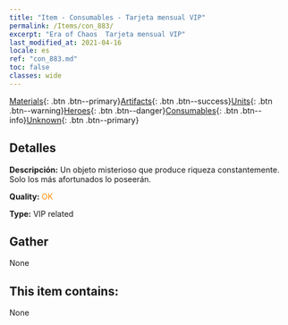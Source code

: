 ```yaml
---
title: "Item - Consumables - Tarjeta mensual VIP"
permalink: /Items/con_883/
excerpt: "Era of Chaos  Tarjeta mensual VIP"
last_modified_at: 2021-04-16
locale: es
ref: "con_883.md"
toc: false
classes: wide
---
```

 [Materials](/es/Items/){: .btn .btn--primary}[Artifacts](/es/Items/Artifacts/){: .btn .btn--success}[Units](/es/Items/Units/){: .btn .btn--warning}[Heroes](/es/Items/Heroes/){: .btn .btn--danger}[Consumables](/es/Items/Consumables/){: .btn .btn--info}[Unknown](/es/Items/Unknown/){: .btn .btn--primary}

## Detalles
 **Descripción:** Un objeto misterioso que produce riqueza constantemente. Solo los más afortunados lo poseerán.

 **Quality:** <span style="color: #FF8C00">OK</span>

 **Type:** VIP related

## Gather

  None

## This item contains:

  None

